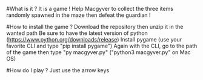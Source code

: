 #What is it ?
  It is a game ! Help Macgyver to collect the three items randomly spawned in the maze then defeat the guardian !

#How to install the game ?
  Download the repository then unzip it in the wanted path
  Be sure to have the latest version of python (https://www.python.org/downloads/release)
  Install pygame (use your favorite CLI and type "pip install pygame")
  Again with the CLI, go to the path of the game then type "py macgyver.py" ("python3 macgyver.py" on Mac OS)

#How do I play ?
  Just use the arrow keys
